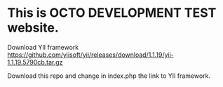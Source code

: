 # This is OCTO DEVELOPMENT TEST website.
Download YII framework
https://github.com/yiisoft/yii/releases/download/1.1.19/yii-1.1.19.5790cb.tar.gz

Download this repo and change in index.php the link to YII framework.
